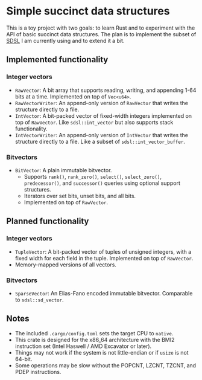 # Simple succinct data structures

This is a toy project with two goals: to learn Rust and to experiment with the API of basic succinct data structures. The plan is to implement the subset of [SDSL](https://github.com/simongog/sdsl-lite) I am currently using and to extend it a bit.

## Implemented functionality

### Integer vectors

* `RawVector`: A bit array that supports reading, writing, and appending 1-64 bits at a time. Implemented on top of `Vec<u64>`.
* `RawVectorWriter`: An append-only version of `RawVector` that writes the structure directly to a file.
* `IntVector`: A bit-packed vector of fixed-width integers implemented on top of `RawVector`. Like `sdsl::int_vector` but also supports stack functionality.
* `IntVectorWriter`: An append-only version of `IntVector` that writes the structure directly to a file. Like a subset of `sdsl::int_vector_buffer`.

### Bitvectors

* `BitVector`: A plain immutable bitvector.
  * Supports `rank()`, `rank_zero()`, `select()`, `select_zero()`, `predecessor()`, and `successor()` queries using optional support structures.
  * Iterators over set bits, unset bits, and all bits.
  * Implemented on top of `RawVector`.

## Planned functionality

### Integer vectors

* `TupleVector`: A bit-packed vector of tuples of unsigned integers, with a fixed width for each field in the tuple. Implemented on top of `RawVector`.
* Memory-mapped versions of all vectors.

### Bitvectors

* `SparseVector`: An Elias-Fano encoded immutable bitvector. Comparable to `sdsl::sd_vector`.

## Notes

* The included `.cargo/config.toml` sets the target CPU to `native`.
* This crate is designed for the x86_64 architecture with the BMI2 instruction set (Intel Haswell / AMD Excavator or later).
* Things may not work if the system is not little-endian or if `usize` is not 64-bit.
* Some operations may be slow without the POPCNT, LZCNT, TZCNT, and PDEP instructions.
